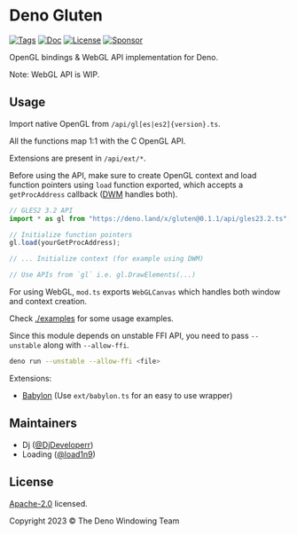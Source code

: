 # Deno Gluten

[![Tags](https://img.shields.io/github/release/deno-windowing/gluten)](https://github.com/deno-windowing/gluten/releases)
[![Doc](https://doc.deno.land/badge.svg)](https://doc.deno.land/https/deno.land/x/gluten/mod.ts)
[![License](https://img.shields.io/github/license/deno-windowing/gluten)](https://github.com/deno-windowing/gluten/blob/master/LICENSE)
[![Sponsor](https://img.shields.io/static/v1?label=Sponsor&message=%E2%9D%A4&logo=GitHub&color=%23fe8e86)](https://github.com/sponsors/DjDeveloperr)

OpenGL bindings & WebGL API implementation for Deno.

Note: WebGL API is WIP.

## Usage

Import native OpenGL from `/api/gl[es|es2]{version}.ts`.

All the functions map 1:1 with the C OpenGL API.

Extensions are present in `/api/ext/*`.

Before using the API, make sure to create OpenGL context and load function
pointers using `load` function exported, which accepts a `getProcAddress`
callback ([DWM](https://github.com/deno-windowing/dwm) handles both).

```ts
// GLES2 3.2 API
import * as gl from "https://deno.land/x/gluten@0.1.1/api/gles23.2.ts";

// Initialize function pointers
gl.load(yourGetProcAddress);

// ... Initialize context (for example using DWM)

// Use APIs from `gl` i.e. gl.DrawElements(...)
```

For using WebGL, `mod.ts` exports `WebGLCanvas` which handles both window and
context creation.

Check [./examples](./examples/) for some usage examples.

Since this module depends on unstable FFI API, you need to pass `--unstable`
along with `--allow-ffi`.

```sh
deno run --unstable --allow-ffi <file>
```

Extensions:

- [Babylon](https://www.babylonjs.com/) (Use `ext/babylon.ts` for an easy to use
  wrapper)

## Maintainers

- Dj ([@DjDeveloperr](https://github.com/DjDeveloperr))
- Loading ([@load1n9](https://github.com/load1n9))

## License

[Apache-2.0](./LICENSE) licensed.

Copyright 2023 © The Deno Windowing Team

